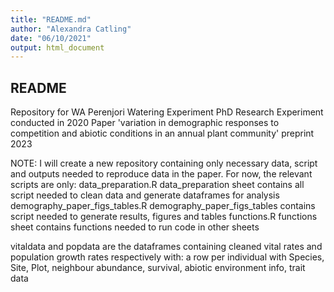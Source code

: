 ```yaml
---
title: "README.md"
author: "Alexandra Catling"
date: "06/10/2021"
output: html_document
---
```


## README
Repository for WA Perenjori Watering Experiment
PhD Research
Experiment conducted in 2020
Paper 'variation in demographic responses to competition and abiotic conditions in an annual plant community' preprint 2023

NOTE: I will create a new repository containing only necessary data, script and outputs needed to reproduce data in the paper. For now, the relevant scripts are only:
data_preparation.R
data_preparation sheet contains all script needed to clean data and generate dataframes for analysis
demography_paper_figs_tables.R
demography_paper_figs_tables contains script needed to generate results, figures and tables
functions.R 
functions sheet contains functions needed to run code in other sheets

vitaldata and popdata are the dataframes containing cleaned vital rates and population growth rates respectively with:
a row per individual with Species, Site, Plot, neighbour abundance, survival, abiotic environment info, trait data